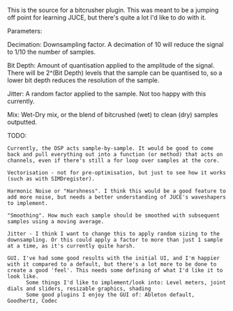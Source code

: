 This is the source for a bitcrusher plugin. This was meant to be a jumping off point for learning JUCE, but there's quite a lot I'd like to do with it.

Parameters:

  Decimation: Downsampling factor. A decimation of 10 will reduce the signal to 1/10 the number of samples.
  
  Bit Depth: Amount of quantisation applied to the amplitude of the signal. There will be 2^(Bit Depth) levels that the sample can be quantised to, so a lower bit depth reduces the resolution of the sample.
  
  Jitter: A random factor applied to the sample. Not too happy with this currently.
  
  Mix: Wet-Dry mix, or the blend of bitcrushed (wet) to clean (dry) samples outputted.
  

  TODO:
  
    Currently, the DSP acts sample-by-sample. It would be good to come back and pull everything out into a function (or method) that acts on channels, even if there's still a for loop over samples at the core.
    
    Vectorisation - not for pre-optimisation, but just to see how it works (such as with SIMDregister).
    
    Harmonic Noise or "Harshness". I think this would be a good feature to add more noise, but needs a better understanding of JUCE's waveshapers to implement.
    
    "Smoothing". How much each sample should be smoothed with subsequent samples using a moving average.

    Jitter - I think I want to change this to apply random sizing to the downsampling. Or this could apply a factor to more than just 1 sample at a time, as it's currently quite harsh.
    
    GUI. I've had some good results with the initial UI, and I'm happier with it compared to a default, but there's a lot more to be done to create a good 'feel'. This needs some defining of what I'd like it to look like. 
          Some things I'd like to implement/look into: Level meters, joint dials and sliders, resizable graphics, shading
          Some good plugins I enjoy the GUI of: Ableton default, Goodhertz, Codec

          

